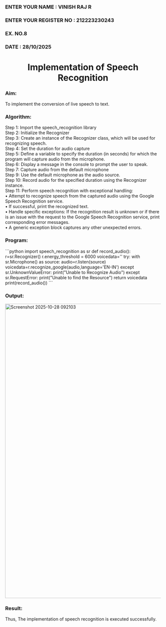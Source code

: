  <H3>ENTER YOUR NAME : VINISH RAJ R</H3>
<H3>ENTER YOUR REGISTER NO : 212223230243</H3>
<H3>EX. NO.8</H3>
<H3>DATE : 28/10/2025</H3>
<H1 ALIGN =CENTER>Implementation of Speech Recognition</H1>
<H3>Aim:</H3> 
 To implement the conversion of live speech to text.<BR>
<h3>Algorithm:</h3>
Step 1: Import the speech_recognition library<Br>
Step 2: Initialize the Recognizer<Br>
Step 3: Create an instance of the Recognizer class, which will be used for recognizing speech.<Br>
Step 4: Set the duration for audio capture<Br>
Step 5: Define a variable to specify the duration (in seconds) for which the program will capture audio from the microphone.<Br>
Step 6: Display a message in the console to prompt the user to speak.<Br>
Step 7: Capture audio from the default microphone<Br>
Step 9: Use the default microphone as the audio source.<Br>
Step 10: Record audio for the specified duration using the Recognizer instance.<Br>
Step 11: Perform speech recognition with exceptional handling:<Br>
•	Attempt to recognize speech from the captured audio using the Google Speech Recognition service.<Br>
•	If successful, print the recognized text.<Br>
•	Handle specific exceptions: If the recognition result is unknown or if there is an issue with the request to the Google Speech Recognition service, print corresponding error messages.<Br>
•	A generic exception block captures any other unexpected errors.<Br>
<H3>Program:</H3>
```python
import speech_recognition as sr
def record_audio():
    r=sr.Recognizer()
    r.energy_threshold = 6000
    voicedata=''
    try:
        with sr.Microphone() as source:
            audio=r.listen(source)
            voicedata=r.recognize_google(audio,language='EN-IN')            
    except sr.UnknownValueError:
        print("Unable to Recognize Audio")
    except sr.RequestError:
        print("Unable to find the Resource")
    return voicedata
print(record_audio())
```
<H3> Output:</H3>
<img width="1529" height="951" alt="Screenshot 2025-10-28 092103" src="https://github.com/user-attachments/assets/f27d0a91-9413-4422-818d-c089686aed50" />

<H3> Result:</H3>
Thus, The implementation of speech recognition is executed successfully.
